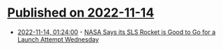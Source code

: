 # [Published on 2022-11-14](index.md)

* [2022-11-14, 01:24:00](https://soylentnews.org/article.pl?sid=22/11/13/0434247&from=rss) - [NASA Says its SLS Rocket is Good to Go for a Launch Attempt Wednesday](https://soylentnews.org/article.pl?sid=22/11/13/0434247&from=rss)
